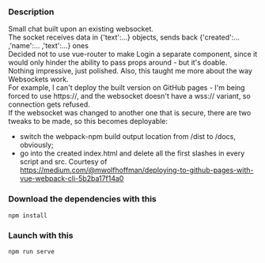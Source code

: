 ### Description
Small chat built upon an existing websocket. <br/>
The socket receives data in {'text':...} objects, sends back {'created':... ,'name':... ,'text':...} ones <br/>
Decided not to use vue-router to make Login a separate component, since it would only hinder the ability to pass props around - but it's doable.<br/>
Nothing impressive, just polished. Also, this taught me more about the way Websockets work. </br>
For example, I can't deploy the built version on GitHub pages - I'm being forced to use https://, and the websocket doesn't have a wss:// variant, so connection gets refused. </br>
If the websocket was changed to another one that is secure, there are two tweaks to be made, so this becomes deployable: </br>
- switch the webpack-npm build output location from /dist to /docs, obviously; </br>
- go into the created index.html and delete all the first slashes in every script and src. Courtesy of https://medium.com/@mwolfhoffman/deploying-to-github-pages-with-vue-webpack-cli-5b2ba17f14a0

### Download the dependencies with this
```
npm install
```

### Launch with this
```
npm run serve
```
